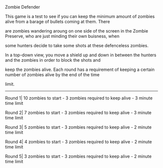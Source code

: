 Zombie Defender

This game is a test to see if you can keep the minimum amount of zombies alive from a barage of bullets coming at them.  There

are zombies wandering aroung on one side of the screen in the Zombie Preserve, who are just minding their own buisness, when 

some hunters decide to take some shots at these defenceless zombies.


In a top-down view, you move a shield up and down in between the hunters and the zombies in order to block the shots and 

keep the zombies alive.  Each round has a requirement of keeping a certain number of zombies alive by the end of the time

limit.

------------------------------------------------------------------------------------------------------------------------------
Round 1|
10 zombies to start - 3 zombies required to keep alive - 3 minute time limit

Round 2|
7 zombies to start  - 3 zombies required to keep alive - 3 minute time limit

Round 3|
5 zombies to start  - 3 zombies required to keep alive - 2 minute time limit

Round 4|
4 zombies to start  - 3 zombies required to keep alive - 2 minute time limit

Round 5|
3 zombies to start  - 3 zombies required to keep alive - 2 minute time limit
